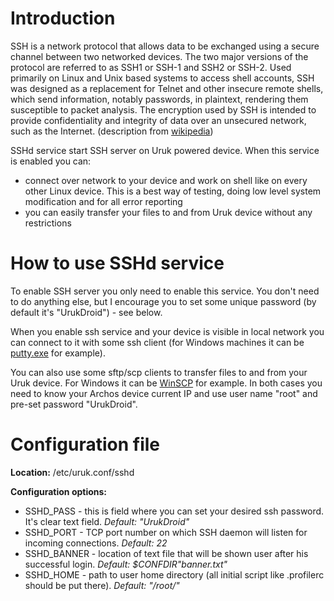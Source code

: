 # Introduction #

SSH is a network protocol that allows data to be exchanged using a secure channel between two networked devices. The two major versions of the protocol are referred to as SSH1 or SSH-1 and SSH2 or SSH-2. Used primarily on Linux and Unix based systems to access shell accounts, SSH was designed as a replacement for Telnet and other insecure remote shells, which send information, notably passwords, in plaintext, rendering them susceptible to packet analysis. The encryption used by SSH is intended to provide confidentiality and integrity of data over an unsecured network, such as the Internet. (description from [wikipedia](http://en.wikipedia.org/wiki/Secure_Shell))

SSHd service start SSH server on Uruk powered device. When this service is enabled you can:
  * connect over network to your device and work on shell like on every other Linux device. This is a best way of testing, doing low level system modification and for all error reporting
  * you can easily transfer your files to and from Uruk device without any restrictions

# How to use SSHd service #

To enable SSH server you only need to enable this service. You don't need to do anything else, but I encourage you to set some unique password (by default it's "UrukDroid") - see below.

When you enable ssh service and your device is visible in local network you can connect to it with some ssh client (for Windows machines it can be [putty.exe](http://www.chiark.greenend.org.uk/~sgtatham/putty/download.html) for example).

You can also use some sftp/scp clients to transfer files to and from your Uruk device. For Windows it can be [WinSCP](http://winscp.net/eng/index.php) for example.
In both cases you need to know your Archos device current IP and use user name "root" and pre-set password "UrukDroid".

# Configuration file #
**Location:** /etc/uruk.conf/sshd

**Configuration options:**
  * SSHD\_PASS - this is field where you can set your desired ssh password. It's clear text field. _Default: "UrukDroid"_
  * SSHD\_PORT - TCP port number on which SSH daemon will listen for incoming connections. _Default: 22_
  * SSHD\_BANNER - location of text file that will be shown user after his successful login. _Default: $CONFDIR"banner.txt"_
  * SSHD\_HOME - path to user home directory (all initial script like .profilerc should be put there). _Default: "/root/"_